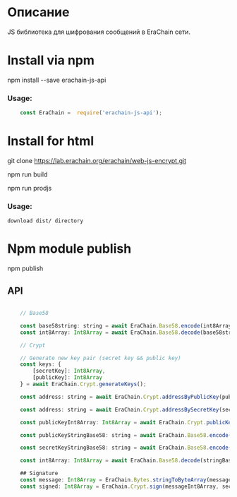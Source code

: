 
# Описание

JS библиотека для шифрования сообщений в EraChain сети.

# Install via npm

npm install --save erachain-js-api

### Usage:

```javascript
    const EraChain =  require('erachain-js-api');
```

# Install for html

git clone https://lab.erachain.org/erachain/web-js-encrypt.git

npm run build

npm run prodjs

### Usage:

    download dist/ directory

# Npm module publish

npm publish

## API

```javascript

    // Base58

    const base58string: string = await EraChain.Base58.encode(int8Array);
    const int8Array: Int8Array = await EraChain.Base58.decode(base58string);

    // Crypt

    // Generate new key pair (secret key && public key)
    const keys: {
        [secretKey]: Int8Array,
        [publicKey]: Int8Array
    } = await EraChain.Crypt.generateKeys();

    const address: string = await EraChain.Crypt.addressByPublicKey(publicKeyInt8Array);

    const address: string = await EraChain.Crypt.addressBySecretKey(secretKeyInt8Array);

    const publicKeyInt8Array: Int8Array = await EraChain.Crypt.publicKeyBySecretKey(secretKeyInt8Array);

    const publicKeyStringBase58: string = await EraChain.Base58.encode(publicKeyInt8Array);

    const secretKeyStringBase58: string = await EraChain.Base58.encode(secretKeyInt8Array);

    const int8Array: Int8Array = await EraChain.Base58.decode(stringBase58);

    ## Signature
    const message: Int8Array = EraChain.Bytes.stringToByteArray(messageString);
    const signed: Int8Array = EraChain.Crypt.sign(messageInt8Array, secretKeyInt8Array);
    

```